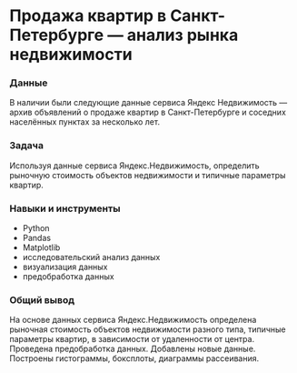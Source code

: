 # Продажа квартир в Санкт-Петербурге — анализ рынка недвижимости
### Данные
В наличии были следующие данные сервиса Яндекс Недвижимость — архив объявлений о продаже квартир в Санкт-Петербурге и соседних населённых пунктах за несколько лет.
### Задача
Используя данные  сервиса Яндекс.Недвижимость, определить рыночную стоимость объектов недвижимости и типичные параметры квартир.
### Навыки и инструменты
- Python
- Pandas
- Matplotlib
- исследовательский анализ данных
- визуализация данных
- предобработка данных

### Общий вывод
На основе данных сервиса Яндекс.Недвижимость определена рыночная стоимость
объектов недвижимости разного типа, типичные параметры квартир, в зависимости от
удаленности от центра. Проведена предобработка данных. Добавлены новые данные.
Построены гистограммы, боксплоты, диаграммы рассеивания.
